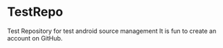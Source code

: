 # TestRepo
Test Repository for test android source management
It is fun to create an account on GitHub. 
